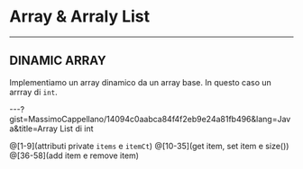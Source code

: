 # Array & Arraly List
---

## DINAMIC ARRAY
Implementiamo un array dinamico da un array base. In questo caso un arrray di `int`.

---?gist=MassimoCappellano/14094c0aabca84f4f2eb9e24a81fb496&lang=Java&title=Array List di int

@[1-9](attributi private `items` e `itemCt`)
@[10-35](get item, set item e size())
@[36-58](add item e remove item)